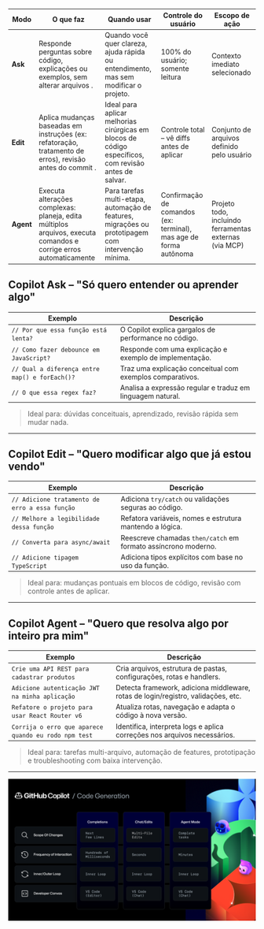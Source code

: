 | Modo   | O que faz                                                                                              | Quando usar                                                                                          | Controle do usuário                   | Escopo de ação                            |
|--------|--------------------------------------------------------------------------------------------------------|------------------------------------------------------------------------------------------------------|----------------------------------------|-------------------------------------------|
| **Ask**   | Responde perguntas sobre código, explicações ou exemplos, sem alterar arquivos .      | Quando você quer clareza, ajuda rápida ou entendimento, mas sem modificar o projeto.               | 100% do usuário; somente leitura       | Contexto imediato selecionado            |
| **Edit**  | Aplica mudanças baseadas em instruções (ex: refatoração, tratamento de erros), revisão antes do commit . | Ideal para aplicar melhorias cirúrgicas em blocos de código específicos, com revisão antes de salvar. | Controle total – vê diffs antes de aplicar | Conjunto de arquivos definido pelo usuário |
| **Agent** | Executa alterações complexas: planeja, edita múltiplos arquivos, executa comandos e corrige erros automaticamente    | Para tarefas multi-etapa, automação de features, migrações ou prototipagem com intervenção mínima.  | Confirmação de comandos (ex: terminal), mas age de forma autônoma | Projeto todo, incluindo ferramentas externas (via MCP) |

##  Copilot Ask – "Só quero entender ou aprender algo"

| Exemplo                                 | Descrição                                                                 |
|-----------------------------------------|---------------------------------------------------------------------------|
| `// Por que essa função está lenta?`    | O Copilot explica gargalos de performance no código.                     |
| `// Como fazer debounce em JavaScript?` | Responde com uma explicação e exemplo de implementação.                  |
| `// Qual a diferença entre map() e forEach()?` | Traz uma explicação conceitual com exemplos comparativos.         |
| `// O que essa regex faz?`              | Analisa a expressão regular e traduz em linguagem natural.               |

> Ideal para: dúvidas conceituais, aprendizado, revisão rápida sem mudar nada.

---

##  Copilot Edit – "Quero modificar algo que já estou vendo"

| Exemplo                                 | Descrição                                                                 |
|-----------------------------------------|---------------------------------------------------------------------------|
| `// Adicione tratamento de erro a essa função` | Adiciona `try/catch` ou validações seguras ao código.             |
| `// Melhore a legibilidade dessa função` | Refatora variáveis, nomes e estrutura mantendo a lógica.           |
| `// Converta para async/await`          | Reescreve chamadas `then/catch` em formato assíncrono moderno.           |
| `// Adicione tipagem TypeScript`        | Adiciona tipos explícitos com base no uso da função.                     |

> Ideal para: mudanças pontuais em blocos de código, revisão com controle antes de aplicar.

---

##  Copilot Agent – "Quero que resolva algo por inteiro pra mim"

| Exemplo                                           | Descrição                                                                                  |
|---------------------------------------------------|--------------------------------------------------------------------------------------------|
| `Crie uma API REST para cadastrar produtos`       | Cria arquivos, estrutura de pastas, configurações, rotas e handlers.                      |
| `Adicione autenticação JWT na minha aplicação`    | Detecta framework, adiciona middleware, rotas de login/registro, validações, etc.         |
| `Refatore o projeto para usar React Router v6`    | Atualiza rotas, navegação e adapta o código à nova versão.                                |
| `Corrija o erro que aparece quando eu rodo npm test` | Identifica, interpreta logs e aplica correções nos arquivos necessários.              |

> Ideal para: tarefas multi-arquivo, automação de features, prototipação e troubleshooting com baixa intervenção.

---

![alt text](image.png)